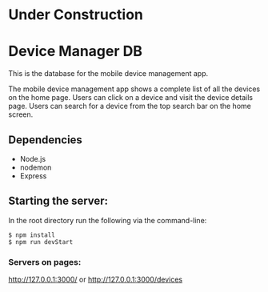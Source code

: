 # Under Construction

# Device Manager DB

This is the database for the mobile device management app. 

The mobile device management app shows a complete list of all the devices on the home page. Users can click on a device and visit the device details page. Users can search for a device from the top search bar on the home screen.

## Dependencies
- Node.js
- nodemon
- Express

## Starting the server:

In the root directory run the following via the command-line:

```
$ npm install
$ npm run devStart
```

### Servers on pages:

http://127.0.0.1:3000/ or http://127.0.0.1:3000/devices
